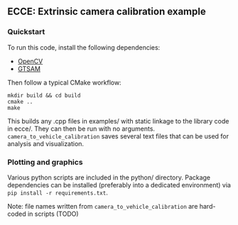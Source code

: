 
## ECCE: Extrinsic camera calibration example

### Quickstart
To run this code, install the following dependencies:
 - [OpenCV](https://opencv.org/get-started/)
 - [GTSAM](https://gtsam.org/get_started/)

Then follow a typical CMake workflow:
```
mkdir build && cd build
cmake ..
make
```
This builds any .cpp files in examples/ with static linkage to the library code in ecce/.
They can then be run with no arguments. `camera_to_vehicle_calibration` saves several text files that can be used for analysis and visualization.

### Plotting and graphics
Various python scripts are included in the python/ directory. Package dependencies can be installed (preferably into a dedicated environment) via `pip install -r requirements.txt`.

Note: file names written from `camera_to_vehicle_calibration` are hard-coded in scripts (TODO)
